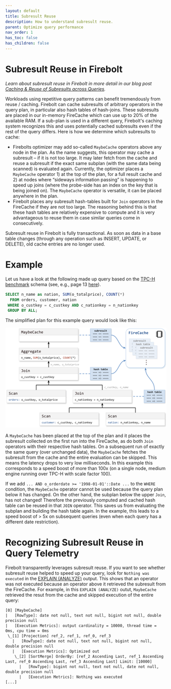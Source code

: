 ```yaml
---
layout: default
title: Subresult Reuse
description: How to understand subresult reuse.
parent: Optimize query performance
nav_order: 1
has_toc: false
has_children: false
---
```


# Subresult Reuse in Firebolt

*Learn about subresult reuse in Firebolt in more detail in our blog post [Caching & Reuse of Subresults across Queries](https://www.firebolt.io/blog/caching-reuse-of-subresults-across-queries).*

Workloads using repetitive query patterns can benefit tremendously from reuse / caching. Firebolt can cache subresults of arbitrary operators in the query plan, in particular also hash tables of hash-joins.
These subresults are placed in our in-memory FireCache which can use up to 20% of the available RAM. If a sub-plan is used in a different query, Firebolt's caching system recognizes this and uses potentially cached subresults even if the rest of the query differs. Here is how we determine which subresults to cache:
- Firebolts optimizer may add so-called `MaybeCache` operators above any node in the plan. As the name suggests, this operator may cache a subresult – if it is not too large. It may later fetch from the cache and reuse a subresult if the exact same subplan (with the same data being scanned) is evaluated again.
Currently, the optimizer places a `MaybeCache` operator 1) at the top of the plan, for a full result cache and 2) at nodes where “sideways information passing” is happening to speed up joins (where the probe-side has an index on the key that is being joined on).
The `MaybeCache` operator is versatile, it can be placed anywhere in the plan. 
- Firebolt places any subresult hash-tables built for `Join` operators in the FireCache if they are not too large. The reasoning behind this is that these hash tables are relatively expensive to compute and it is very advantageous to reuse them in case similar queries come in consecutively.

Subresult reuse in Firebolt is fully transactional. As soon as data in a base table changes (through any operation such as INSERT, UPDATE, or DELETE), old cache entries are no longer used.

# Example 

Let us have a look at the following made up query based on the [TPC-H benchmark](https://www.tpc.org/tpch/) schema (see, e.g., page 13 [here](https://www.tpc.org/TPC_Documents_Current_Versions/pdf/TPC-H_v3.0.1.pdf)).

```SQL
SELECT n_name as nation, SUM(o_totalprice), COUNT(*)
  FROM orders, customer, nation
 WHERE o_custkey = c_custkey AND c_nationkey = n_nationkey
 GROUP BY ALL;
```

The simplified plan for this example query would look like this:

<img src="../../assets/images/subresult_reuse.png" alt="A query plan using subresult reuse." width="700"/>

A `MaybeCache` has been placed at the top of the plan and it places the subresult collected on the first run into the FireCache, as do both `Join` operators with their respective hash tables.
On a subsequent run of exactly the same query (over unchanged data), the `MaybeCache` fetches the subresult from the cache and the entire evaluation can be skipped. This means the latency drops to very low milliseconds. In this example this corresponds to a speed boost of more than 100x (on a single node, medium engine running over TPC-H with scale factor 100).

If we add `... AND o_orderdate >= '1998-01-01'::Date ...` to the `WHERE` condition, the `MaybeCache` operator cannot be used because the query plan below it has changed. On the other hand, the subplan below the upper `Join`, has not changed! Therefore the previously computed and cached hash table can be reused in that `JOIN` operator. This saves us from evaluating the subplan and building the hash table again.
In the example, this leads to a speed boost of > 5x on subsequent queries (even when each query has a different date restriction).

# Recognizing Subresult Reuse in Query Telemetry

Firebolt transparently leverages subresult reuse. If you want to see whether subresult reuse helped to speed up your query, look for `Nothing was executed` in the [EXPLAIN (ANALYZE)](../../sql_reference/commands/queries/explain.md) output. This shows that an operator was not executed because an operator above it retrieved the subresult from the FireCache. For example, in this `EXPLAIN (ANALYZE)` outut, `MaybeCache` retrieved the resut from the cache and skipped execution of the entire query:

```
[0] [MaybeCache]
|   [RowType]: date not null, text not null, bigint not null, double precision null
|   [Execution Metrics]: output cardinality = 10000, thread time = 0ms, cpu time = 0ms
 \_[1] [Projection] ref_2, ref_1, ref_0, ref_3
   |   [RowType]: date not null, text not null, bigint not null, double precision null
   |   [Execution Metrics]: Optimized out
    \_[2] [SortMerge] OrderBy: [ref_2 Ascending Last, ref_1 Ascending Last, ref_0 Ascending Last, ref_3 Ascending Last] Limit: [10000]
      |   [RowType]: bigint not null, text not null, date not null, double precision null
      |   [Execution Metrics]: Nothing was executed
[...]
```

